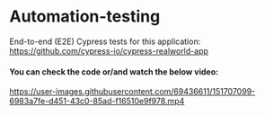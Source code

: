 # Automation-testing

End-to-end (E2E) Cypress tests for this application: https://github.com/cypress-io/cypress-realworld-app  

#### You can check the code or/and watch the below video:  

https://user-images.githubusercontent.com/69436611/151707099-6983a7fe-d451-43c0-85ad-f16510e9f978.mp4
